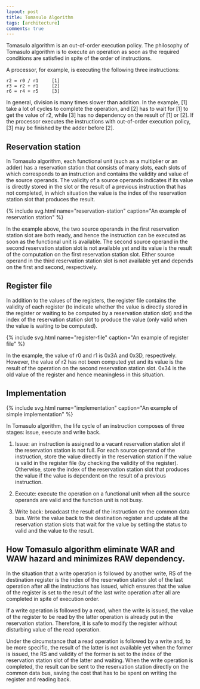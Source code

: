 ```yaml
---
layout: post
title: Tomasulo Algorithm
tags: [architecture]
comments: true
---
```


Tomasulo algorithm is an out-of-order execution policy. The philosophy of
Tomasulo algorithm is to execute an operation as soon as the required conditions
are satisfied in spite of the order of instructions.

<!--more-->

A processor, for example, is executing the following three instructions:

```text
r2 = r0 / r1     [1]
r3 = r2 + r1     [2]
r6 = r4 + r5     [3]
```

In general, division is many times slower than addition. In the example, [1]
take a lot of cycles to complete the operation, and [2] has to wait for [1] to
get the value of r2, while [3] has no dependency on the result of
[1] or [2]. If the processor executes the instructions with out-of-order
execution policy, [3] may be finished by the adder before [2].

## Reservation station ##

In Tomasulo algorithm, each functional unit (such as a multiplier or an adder)
has a reservation station that consists of many slots, each slots of which
corresponds to an instruction and contains the validity and value of the source
operands. The validity of a source operands indicates if its value is 
directly stored in the slot or the result of a previous instruction that has
not completed, in which situation the value is the index of the reservation
station slot that produces the result.

{% include svg.html name="reservation-station" caption="An example of reservation station" %}

In the example above, the two source operands in the first reservation station
slot are both ready, and hence the instruction can be executed as soon as the
functional unit is available. The second source operand in the second
reservation station slot is not available yet and its value is the result of the
computation on the first reservation station slot. Either source operand in the
third reservation station slot is not available yet and depends on the first and
second, respectively.

## Register file ##

In addition to the values of the registers, the register file contains the
validity of each register (to indicate whether the value is directly stored in
the register or waiting to be computed by a reservation station slot) and the
index of the reservation station slot to produce the value (only valid when 
the value is waiting to be computed).

{% include svg.html name="register-file" caption="An example of register file" %}

In the example, the value of r0 and r1 is 0x3A and 0x3D, respectively. However,
the value of r2 has not been computed yet and its value is the result of the
operation on the second reservation station slot. 0x34 is the old value of the
register and hence meaningless in this situation.

## Implementation ##

{% include svg.html name="implementation" caption="An example of simple implementation" %}

In Tomasulo algorithm, the life cycle of an instruction composes of three stages:
issue, execute and write back.

1. Issue: an instruction is assigned to a vacant reservation station slot if the
   reservation station is not full. For each source operand of the instruction,
   store the value directly in the reservation station if the value is valid in
   the register file (by checking the validity of the register). Otherwise,
   store the index of the reservation station slot that produces the value if
   the value is dependent on the result of a previous instruction.
   
2. Execute: execute the operation on a functional unit when all the source
   operands are valid and the function unit is not busy.
   
3. Write back: broadcast the result of the instruction on the common data bus.
   Write the value back to the destination register and update all the
   reservation station slots that wait for the value by setting the status to
   valid and the value to the result.

## How Tomasulo algorithm eliminate WAR and WAW hazard and minimizes RAW dependency. ##

In the situation that a write operation is followed by another write, RS of the
destination register is the index of the reservation station slot of the last
operation after all the instructions has issued, which ensures that the value of
the register is set to the result of the last write operation after all are
completed in spite of execution order.

If a write operation is followed by a read, when the write is issued, the value
of the register to be read by the latter operation is already put in the
reservation station. Therefore, it is safe to modify the register without
disturbing value of the read operation.

Under the circumstance that a read operation is followed by a write and, to be
more specific, the result of the latter is not available yet when the former is
issued, the RS and validity of the former is set to the index of the reservation
station slot of the latter and waiting. When the write operation is completed,
the result can be sent to the reservation station directly on the common data
bus, saving the cost that has to be spent on writing the register and reading back.
